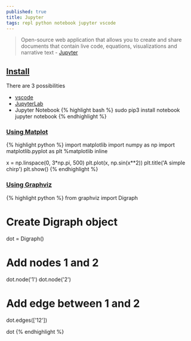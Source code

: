 ```yaml
---
published: true
title: Jupyter
tags: repl python notebook jupyter vscode
---
```

> Open-source web application that allows you to create and share documents that contain live code, equations, visualizations and narrative text - [Jupyter](https://jupyter.org/index.html)



## [Install](https://jupyter.org/install.html)

There are 3 possibilities
- [vscode](https://towardsdatascience.com/jupyter-is-taking-a-big-overhaul-in-visual-studio-code-d9dc621e5f11)
- [JupyterLab](https://jupyterlab.readthedocs.io/en/stable/)
- Jupyter Notebook
{% highlight bash %}
sudo pip3 install notebook
jupyter notebook
{% endhighlight %}

### [Using Matplot](https://stackoverflow.com/questions/19410042/how-to-make-ipython-notebook-matplotlib-plot-inline)

{% highlight python %}
import matplotlib
import numpy as np
import matplotlib.pyplot as plt
%matplotlib inline

x = np.linspace(0, 3*np.pi, 500)
plt.plot(x, np.sin(x**2))
plt.title('A simple chirp')
plt.show()
{% endhighlight %}

### [Using Graphviz](https://h1ros.github.io/posts/introduction-to-graphviz-in-jupyter-notebook/)

{% highlight python %}
from graphviz import Digraph
# Create Digraph object
dot = Digraph()

# Add nodes 1 and 2
dot.node('1')
dot.node('2')

# Add edge between 1 and 2
dot.edges(['12'])

dot
{% endhighlight %}
